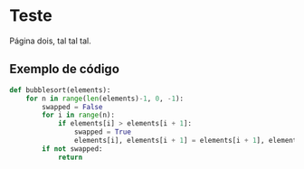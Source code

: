 # Teste

Página dois, tal tal tal.

## Exemplo de código

``` py title="Bubble Sort - Python3" linenums="1"
def bubblesort(elements):
    for n in range(len(elements)-1, 0, -1):
        swapped = False
        for i in range(n):
            if elements[i] > elements[i + 1]:
                swapped = True
                elements[i], elements[i + 1] = elements[i + 1], elements[i]
        if not swapped:
            return
```